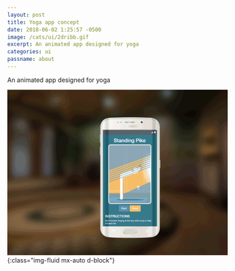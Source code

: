 ```yaml
---
layout: post
title: Yoga app concept
date: 2018-06-02 1:25:57 -0500
image: /cats/ui/2dribb.gif
excerpt: An animated app designed for yoga
categories: ui
passname: about
---
```



An animated app designed for yoga

![image-title-here](/assets/img/cats/ui/2dribb.gif){:class="img-fluid mx-auto d-block"}
